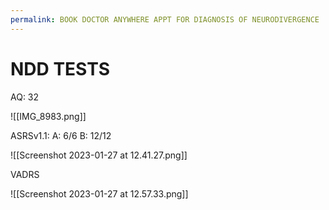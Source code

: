 ```yaml
---
permalink: BOOK DOCTOR ANYWHERE APPT FOR DIAGNOSIS OF NEURODIVERGENCE
---
```

# NDD TESTS


AQ: 32

![[IMG_8983.png]]


ASRSv1.1: 
A: 6/6
B: 12/12

![[Screenshot 2023-01-27 at 12.41.27.png]]


VADRS



![[Screenshot 2023-01-27 at 12.57.33.png]]